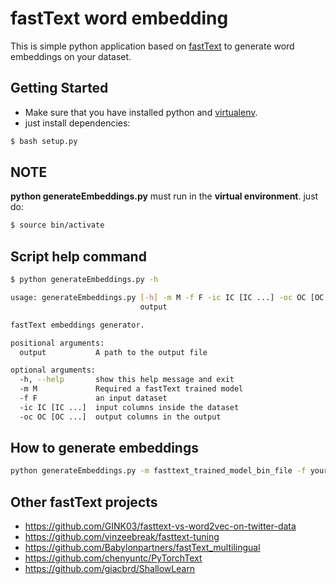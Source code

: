 # fastText word embedding
This is simple python application based on [fastText](https://github.com/facebookresearch/fastText) to generate word embeddings on your dataset.

## Getting Started
- Make sure that you have installed python and [virtualenv](https://virtualenv.pypa.io/en/stable/).
- just install dependencies:

```bash
$ bash setup.py
```

## NOTE
**python generateEmbeddings.py** must run in the **virtual environment**. just do:

```bash
$ source bin/activate
```

## Script help command

```bash
$ python generateEmbeddings.py -h

usage: generateEmbeddings.py [-h] -m M -f F -ic IC [IC ...] -oc OC [OC ...]
                             output

fastText embeddings generator.

positional arguments:
  output           A path to the output file

optional arguments:
  -h, --help       show this help message and exit
  -m M             Required a fastText trained model
  -f F             an input dataset
  -ic IC [IC ...]  input columns inside the dataset
  -oc OC [OC ...]  output columns in the output
  ```

## How to generate embeddings

```bash
python generateEmbeddings.py -m fasttext_trained_model_bin_file -f your_dataset_csv_file -ic columns_to_generate_embeddings -oc columns_in_the_output_embedding_file -- output_file
```

## Other fastText projects

- https://github.com/GINK03/fasttext-vs-word2vec-on-twitter-data
- https://github.com/vinzeebreak/fasttext-tuning
- https://github.com/Babylonpartners/fastText_multilingual
- https://github.com/chenyuntc/PyTorchText
- https://github.com/giacbrd/ShallowLearn
